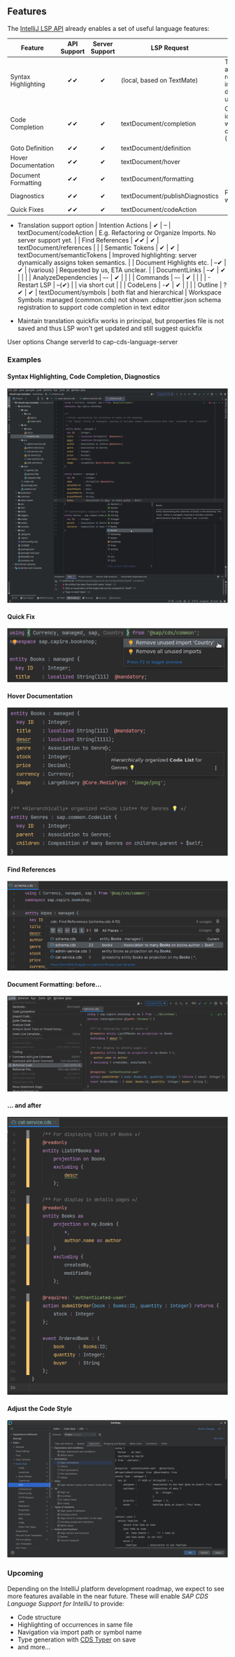 ## Features

The [IntelliJ LSP API](https://plugins.jetbrains.com/docs/intellij/language-server-protocol.html#supported-features)
already enables a set of useful language features:

| Feature                  | API Support | Server Support | LSP Request                     | Remarks                                                                                        |
|--------------------------|:-----------:|:--------------:|---------------------------------|------------------------------------------------------------------------------------------------|
| Syntax Highlighting      |      ✔✔     |       ✔        | (local, based on TextMate)      | TM Bundle is automatically registered on plugin installation (and disabled on uninstallation). |
| Code Completion          |      ✔✔     |       ✔        | textDocument/completion         | Completing with global identifiers supported with completionItem/resolve (2024.2)              |
| Goto Definition          |      ✔✔     |       ✔        | textDocument/definition         |                                                                                                |
| Hover Documentation      |      ✔✔     |       ✔        | textDocument/hover              |                                                                                                |
| Document Formatting      |      ✔✔     |       ✔        | textDocument/formatting         |                                                                                                |
| Diagnostics              |      ✔✔     |       ✔        | textDocument/publishDiagnostics | Problems (errors, warnings).                                                                   |
| Quick Fixes              |      ✔✔     |       ✔        | textDocument/codeAction         |                                                                                                |
  - Translation support option
| Intention Actions        |      ✔      |       –        | textDocument/codeAction         | E.g. Refactoring or Organize Imports. No server support yet.                                   |
| Find References          |      ✔✔     |       ✔        | textDocument/references         |                                                                                                |
| Semantic Tokens          |      ✔      |       ✔        | textDocument/semanticTokens     | Improved highlighting: server dynamically assigns token semantics.                             |
| Document Highlights etc. |      –✔     |       ✔        | (various)                       | Requested by us, ETA unclear.                                                                  |
| DocumentLinks            |      –✔     |       ✔        |                                 |                                                                                                |
| AnalyzeDependencies      |      –-     |       ✔        |                                 |                                                                                                |
| Commands                 |      –-     |       ✔        |                                 |                                                                                                |
| - Restart LSP            |      –(✔)   |                | via short cut                   |                                                                                                |
| CodeLens                 |      -✔     |       ✔        |                                 |                                                                                                |
| Outline                  |      ?✔     |       ✔        | textDocument/symbols            | both flat and hierarchical                                                         |
Workspace Symbols: managed (common.cds) not shown
.cdsprettier.json schema registration to support code completion in text editor

  - Maintain translation quickfix works in principal, but properties file is not saved and thus LSP won't get updated and still suggest quickfix

User options
Change serverId to cap-cds-language-server

### Examples

#### Syntax Highlighting, Code Completion, Diagnostics

![Demo of Syntax Highlighting, Code Completion, Diagnostics](.assets/syntax+completion+diagnostics.png)

#### Quick Fix

![Demo of Quick Fix](.assets/quick_fix.png)

#### Hover Documentation

![Demo of Hover Documentation](.assets/hover_documentation.png)

#### Find References

![Demo of Find References](.assets/find_references.png)

#### Document Formatting: before…

![Demo of Document Formatting (before)](.assets/document_formatting1.png)

#### … and after

![Demo of Document Formatting (after)](.assets/document_formatting2.png)

#### Adjust the Code Style

![Demo of Code Style Settings](.assets/code_style_settings.png)

### Upcoming

Depending on the IntelliJ platform development roadmap, we expect to see more features available in the near future.
These will enable *SAP CDS Language Support for IntelliJ* to provide:

- Code structure
- Highlighting of occurrences in same file
- Navigation via import path or symbol name
- Type generation with [CDS Typer](https://cap.cloud.sap/docs/tools/cds-typer) on save
- and more…
